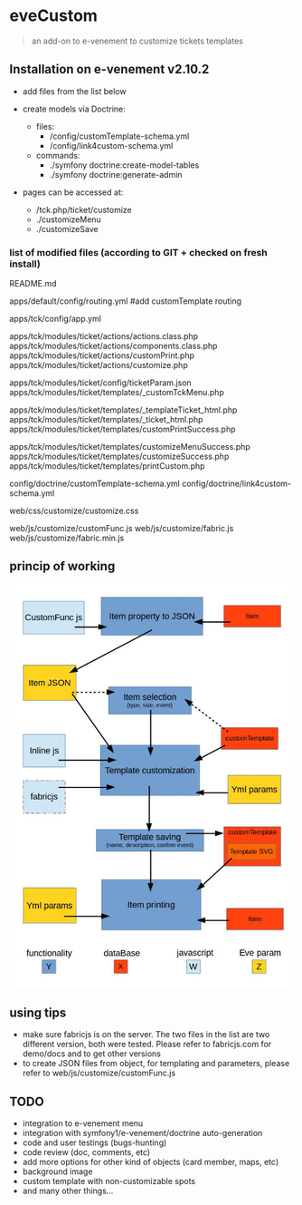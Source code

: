 # eveCustom

> an add-on to e-venement to customize tickets templates  

## Installation on e-venement v2.10.2
- add files from the list below
- create models via Doctrine: 
  - files:
    - /config/customTemplate-schema.yml
    - /config/link4custom-schema.yml
  - commands:  
    - ./symfony doctrine:create-model-tables
    - ./symfony doctrine:generate-admin <!-- please review the generation files -->

- pages can be accessed at:
  - /tck.php/ticket/customize
  - ./customizeMenu
  - ./customizeSave



### list of modified files (according to GIT + checked on fresh install)
<!--commented lines are ignored, will be removed, keeping now for tracking/bug/testing -->
<!--.gitignore-->
README.md
<!--apps/default/config/app.yml.template-->
apps/default/config/routing.yml  #add customTemplate routing
<!--#apps/default/modules/tckCustom/actions/actions.class.php
#apps/default/modules/tckCustom/config/generator.yml
#apps/default/modules/tckCustom/config/view.yml
#apps/default/modules/tckCustom/lib/tckCustomGeneratorConfiguration.class.php
#apps/default/modules/tckCustom/lib/tckCustomGeneratorHelper.class.php
#apps/event/config/app.yml.template
#apps/grp/config/app.yml.template
#apps/pos/config/app.yml.template
#apps/pub/config/app.yml.template
#apps/rp/config/app.yml.template
#apps/stats/config/app.yml.template
#apps/tck/config/app.yml.template-->
apps/tck/config/app.yml  <!--##add one line 'print:custom' as a parameter to call the template on printing-->
<!--#apps/tck/config/settings.yml
#apps/tck/modules/order/config/generator.yml    ## error ? check it !-->
apps/tck/modules/ticket/actions/actions.class.php
apps/tck/modules/ticket/actions/components.class.php
apps/tck/modules/ticket/actions/customPrint.php
apps/tck/modules/ticket/actions/customize.php
<!--#apps/tck/modules/ticket/actions/print.php  ##no changed needed for now
#apps/tck/modules/ticket/actions/testing.php  ##tests done ? :p-->
apps/tck/modules/ticket/config/ticketParam.json
apps/tck/modules/ticket/templates/_customTckMenu.php
<!--#apps/tck/modules/ticket/templates/_templateTicket_html.bak.html-->
apps/tck/modules/ticket/templates/_templateTicket_html.php
apps/tck/modules/ticket/templates/_ticket_html.php
apps/tck/modules/ticket/templates/customPrintSuccess.php
<!--#apps/tck/modules/ticket/templates/customPrintSuccess.php.bak-->
apps/tck/modules/ticket/templates/customizeMenuSuccess.php
apps/tck/modules/ticket/templates/customizeSuccess.php
apps/tck/modules/ticket/templates/printCustom.php
<!--#apps/tck/modules/ticket/templates/printDirect.php
#apps/tck/modules/ticket/templates/testingSuccess.php
#apps/templates/layout.php
#apps/ws/config/app.yml.template
#config/autoload.inc.php.template
#config/databases.yml.template
#config/doctrine/tckCustom-schema.yml ##changed to customTemplate and add link4custom-->
config/doctrine/customTemplate-schema.yml
config/doctrine/link4custom-schema.yml
<!--#config/project.yml.template
#helloworld.png
#
#all lib ignored
#
#web/css/customize/.sass-cache/709b28ed0f51796f1a3f77687ced7053dbad03c5/bootstrap.scssc
#web/css/customize/bootstrap-mod.css
#web/css/customize/bootstrap-mod.css.map
#web/css/customize/bootstrap-mod.min.css
#web/css/customize/bootstrap-theme.min.css
#web/css/customize/bootstrap.min.css
#web/css/customize/bootstrap.scss-->
web/css/customize/customize.css
<!--#web/css/print-tickets.default.css
#web/customize/tThandled.js
#web/customize/templateTicket.html
#web/js/customize/bootstrap.min.js
#web/js/customize/controller.js
#web/js/customize/custom2KeepTemp.js-->
web/js/customize/customFunc.js  <!--utils to create JSON and others-->
web/js/customize/fabric.js
web/js/customize/fabric.min.js
<!--#web/js/customize/handlebars-v4.0.10.js
#web/js/customize/handlebars.runtime-v4.0.10.js
#web/js/customize/interact.js
#web/js/customize/jquery-1.11.2.js
#web/js/customize/jquery-ui.drag.js
#web/js/customize/mustache.min.js
#web/js/customize/tThandled.js
#web/js/customize/w3.js
#web/tck_dev.php-->

## princip of working
![diagram](https://raw.githubusercontent.com/gwenaelCF/e-venement/v2.10/diagramFunc.jpg)


## using tips
- make sure fabricjs is on the server.
The two files in the list are two different version, both were tested.
Please refer to fabricjs.com for demo/docs and to get other versions
- to create JSON files from object, for templating and parameters, please refer to web/js/customize/customFunc.js


## TODO
- integration to e-venement menu
- integration with symfony1/e-venement/doctrine auto-generation
- code and user testings (bugs-hunting)
- code review (doc, comments, etc)
- add more options for other kind of objects (card member, maps, etc)
- background image
- custom template with non-customizable spots
- and many other things...
